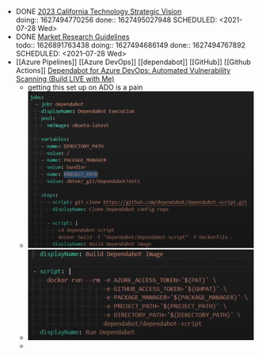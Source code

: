 - DONE [2023 California Technology Strategic Vision ](https://vision2023.cdt.ca.gov/pdf/Vision-2023-California-Technology-Strategic-Plan.pdf)  
  doing:: 1627494770256
  done:: 1627495027948
  SCHEDULED: <2021-07-28 Wed>
- DONE [Market Research Guidelines](https://cdt.ca.gov/wp-content/uploads/2019/08/Market-Research-Guidelines.pdf)  
  todo:: 1626891763438
  doing:: 1627494686149
  done:: 1627494767892
  SCHEDULED: <2021-07-28 Wed>
- [[Azure Pipelines]] [[Azure DevOps]] [[dependabot]] [[GitHub]] [[Github Actions]] [Dependabot for Azure DevOps: Automated Vulnerability Scanning (Build LIVE with Me)](https://youtu.be/4ELai1FivK4)
	- getting this set up on ADO is a pain
	- ![image.png](../assets/image_1626903965728_0.png)
	- ![image.png](../assets/image_1626904851289_0.png)
	-